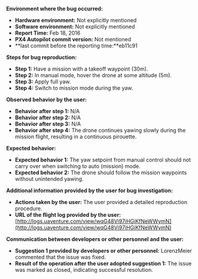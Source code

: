 **Environment where the bug occurred:**

- **Hardware environment:** Not explicitly mentioned
- **Software environment:** Not explicitly mentioned
- **Report Time:** Feb 18, 2016
- **PX4 Autopilot commit version:** Not mentioned
- **last commit before the reporting time:**eb11c91

**Steps for bug reproduction:**

- **Step 1:** Have a mission with a takeoff waypoint (30m).
- **Step 2:** In manual mode, hover the drone at some altitude (5m).
- **Step 3:** Apply full yaw.
- **Step 4:** Switch to mission mode during the yaw.

**Observed behavior by the user:**

- **Behavior after step 1:** N/A
- **Behavior after step 2:** N/A
- **Behavior after step 3:** N/A
- **Behavior after step 4:** The drone continues yawing slowly during the mission flight, resulting in a continuous pirouette.

**Expected behavior:**

- **Expected behavior 1:** The yaw setpoint from manual control should not carry over when switching to auto (mission) mode.
- **Expected behavior 2:** The drone should follow the mission waypoints without unintended yawing.

**Additional information provided by the user for bug investigation:**

- **Actions taken by the user:** The user provided a detailed reproduction procedure.
- **URL of the flight log provided by the user:** [http://logs.uaventure.com/view/wqG48Vi97iHGiKfNeWWymN](http://logs.uaventure.com/view/wqG48Vi97iHGiKfNeWWymN)

**Communication between developers or other personnel and the user:**

- **Suggestion 1 provided by developers or other personnel:** LorenzMeier commented that the issue was fixed.
- **Result of the operation after the user adopted suggestion 1:** The issue was marked as closed, indicating successful resolution.

